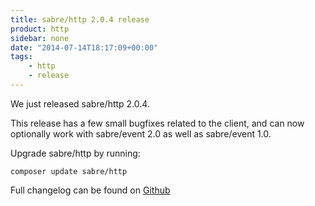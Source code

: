 ```yaml
---
title: sabre/http 2.0.4 release
product: http
sidebar: none
date: "2014-07-14T18:17:09+00:00"
tags:
    - http
    - release
---
```


We just released sabre/http 2.0.4.

This release has a few small bugfixes related to the client, and can now
optionally work with sabre/event 2.0 as well as sabre/event 1.0.

Upgrade sabre/http by running:

    composer update sabre/http

Full changelog can be found on [Github][1]

[1]: https://github.com/fruux/sabre-http/blob/master/ChangeLog
